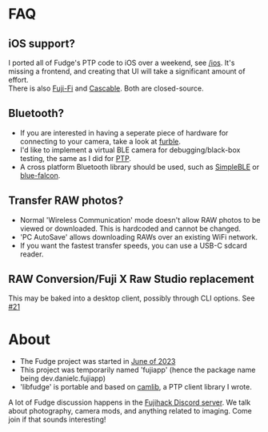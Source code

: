 # FAQ
## iOS support?
I ported all of Fudge's PTP code to iOS over a weekend, see [/ios](https://github.com/petabyt/fudge/tree/master/ios). It's missing a frontend, and creating that UI will take a significant
amount of effort.  
There is also [Fuji-Fi](https://apps.apple.com/us/app/fuji-fi/id1441309889) and [Cascable](https://apps.apple.com/us/app/cascable-tether-edit-photos/id974193500). Both are closed-source.
## Bluetooth?
- If you are interested in having a seperate piece of hardware for connecting to your camera, take a look at [furble](https://github.com/gkoh/furble).
- I'd like to implement a virtual BLE camera for debugging/black-box testing, the same as I did for [PTP](https://github.com/petabyt/vcam).
- A cross platform Bluetooth library should be used, such as [SimpleBLE](https://github.com/OpenBluetoothToolbox/SimpleBLE) or [blue-falcon](https://github.com/Reedyuk/blue-falcon).
## Transfer RAW photos?
- Normal 'Wireless Communication' mode doesn't allow RAW photos to be viewed or downloaded. This is hardcoded and cannot be changed.
- 'PC AutoSave' allows downloading RAWs over an existing WiFi network.
- If you want the fastest transfer speeds, you can use a USB-C sdcard reader.
## RAW Conversion/Fuji X Raw Studio replacement
This may be baked into a desktop client, possibly through CLI options.
See [#21](https://github.com/petabyt/fudge/issues/21)

# About
- The Fudge project was started in [June of 2023](https://github.com/petabyt/fudge/commit/b282b6a8ff5f88c51e1b72333d447b71077545ea)
- This project was temporarily named 'fujiapp' (hence the package name being dev.danielc.fujiapp)
- 'libfudge' is portable and based on [camlib](https://github.com/petabyt/camlib), a PTP client library I wrote.

A lot of Fudge discussion happens in the [Fujihack Discord server](https://discord.gg/UZXDktvAZP). We talk about photography, camera mods, and anything related to imaging. Come join if that sounds interesting!
